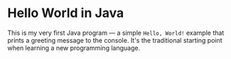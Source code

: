 # Hello World in Java

This is my very first Java program — a simple `Hello, World!` example that prints a greeting message to the console. It's the traditional starting point when learning a new programming language.
